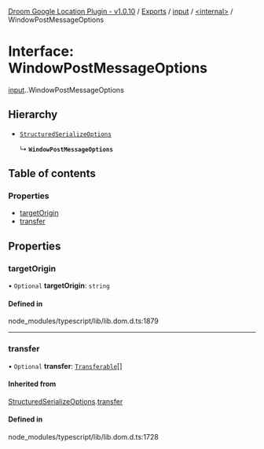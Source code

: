[Droom Google Location Plugin - v1.0.10](../README.md) / [Exports](../modules.md) / [input](../modules/input.md) / [<internal\>](../modules/input._internal_.md) / WindowPostMessageOptions

# Interface: WindowPostMessageOptions

[input](../modules/input.md).[<internal>](../modules/input._internal_.md).WindowPostMessageOptions

## Hierarchy

- [`StructuredSerializeOptions`](input._internal_.StructuredSerializeOptions.md)

  ↳ **`WindowPostMessageOptions`**

## Table of contents

### Properties

- [targetOrigin](input._internal_.WindowPostMessageOptions.md#targetorigin)
- [transfer](input._internal_.WindowPostMessageOptions.md#transfer)

## Properties

### targetOrigin

• `Optional` **targetOrigin**: `string`

#### Defined in

node_modules/typescript/lib/lib.dom.d.ts:1879

___

### transfer

• `Optional` **transfer**: [`Transferable`](../modules/input._internal_.md#transferable)[]

#### Inherited from

[StructuredSerializeOptions](input._internal_.StructuredSerializeOptions.md).[transfer](input._internal_.StructuredSerializeOptions.md#transfer)

#### Defined in

node_modules/typescript/lib/lib.dom.d.ts:1728
